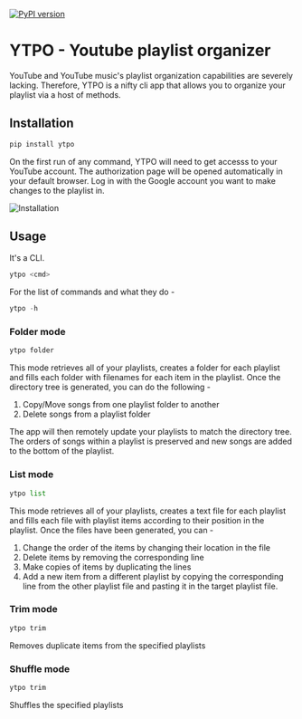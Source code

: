 [![PyPI version](https://badge.fury.io/py/ytpo.svg)](https://badge.fury.io/py/ytpo)
# YTPO - Youtube playlist organizer
YouTube and YouTube music's playlist organization capabilities are severely lacking. Therefore, YTPO is a nifty cli app that allows you to organize your playlist via a host of methods.

## Installation 
```Python
pip install ytpo
```
On the first run of any command, YTPO will need to get accesss to your YouTube account. The authorization page will be opened automatically in your default browser. Log in with the Google account you want to make changes to the playlist in.

![Installation](assets/Installation.gif)
## Usage
It's a CLI.
```Python
ytpo <cmd>
```
For the list of commands and what they do - 
```Python
ytpo -h
```

### Folder mode
```Python
ytpo folder
```
This mode retrieves all of your playlists, creates a folder for each playlist and fills each folder with filenames for each item in the playlist. Once the directory tree is generated, you can do the following - 
1. Copy/Move songs from one playlist folder to another
2. Delete songs from a playlist folder

The app will then remotely update your playlists to match the directory tree. The orders of songs within a playlist is preserved and new songs are added to the bottom of the playlist. 

### List mode
```Python
ytpo list
```
This mode retrieves all of your playlists, creates a text file for each playlist and fills each file with playlist items according to their position in the playlist. Once the files have been generated, you can -
1. Change the order of the items by changing their location in the file
1. Delete items by removing the corresponding line
1. Make copies of items by duplicating the lines
1. Add a new item from a different playlist by copying the corresponding line from the other playlist file and pasting it in the target playlist file.

### Trim mode
```Python
ytpo trim
```
Removes duplicate items from the specified playlists

### Shuffle mode
```Python
ytpo trim
```
Shuffles  the specified playlists
